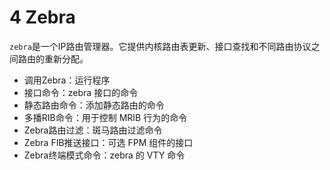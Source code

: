 # 4 Zebra

`zebra`是一个IP路由管理器。它提供内核路由表更新、接口查找和不同路由协议之间路由的重新分配。

- 调用Zebra：运行程序
- 接口命令：zebra 接口的命令
- 静态路由命令：添加静态路由的命令
- 多播RIB命令：用于控制 MRIB 行为的命令
- Zebra路由过滤：斑马路由过滤命令
- Zebra FIB推送接口：可选 FPM 组件的接口
- Zebra终端模式命令：zebra 的 VTY 命令